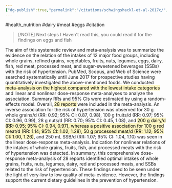 ```yaml
---
{"dg-publish":true,"permalink":"/citations/schwingshackl-et-al-2017c/","tags":["#health_nutrition","#dairy","#meat","#eggs","#citation"],"created":"2025-10-23T17:42:46.055+01:00","updated":"2025-10-23T18:06:08.916+01:00"}
---
```


#health_nutrition #dairy #meat #eggs #citation 


> [!NOTE] Next steps
> I Haven't read this, you could read if for the findings on eggs and fish

The aim of this systematic review and meta-analysis was to summarize the evidence on the relation of the intakes of 12 major food groups, including whole grains, refined grains, vegetables, fruits, nuts, legumes, eggs, dairy, fish, red meat, processed meat, and sugar-sweetened beverages (SSBs) with the risk of hypertension. PubMed, Scopus, and Web of Science were searched systematically until June 2017 for prospective studies having quantitatively investigated the above-mentioned foods. We conducted <mark style="background: #FFF3A3A6;">meta-analysis on the highest compared with the lowest intake categories</mark> and linear and nonlinear dose-response meta-analyses to analyze the association. Summary RRs and 95% CIs were estimated by using a random-effects model. Overall, <mark style="background: #FFF3A3A6;">28 reports </mark>were included in the meta-analysis. An inverse association for the risk of hypertension was observed for 30 g whole grains/d (RR: 0.92; 95% CI: 0.87, 0.98), 100 g fruits/d (RR: 0.97; 95% CI: 0.96, 0.99), 28 g nuts/d (RR: 0.70; 95% CI: 0.45, 1.08), and <mark style="background: #FFF3A3A6;">200 g dairy/d (RR: 0.95; 95% CI: 0.94, 0.97), whereas a positive association for 100 g red meat/d (RR: 1.14; 95% CI: 1.02, 1.28), 50 g processed meat/d (RR: 1.12; 95% CI: 1.00, 1.26)</mark>, and 250 mL SSB/d (RR: 1.07; 95% CI: 1.04, 1.10) was seen in the linear dose-response meta-analysis. Indication for nonlinear relations of the intakes of whole grains, fruits, fish, and processed meats with the risk of hypertension was detected. In summary, this comprehensive dose-response meta-analysis of 28 reports identified optimal intakes of whole grains, fruits, nuts, legumes, dairy, red and processed meats, and SSBs related to the risk of hypertension. These findings need to be seen under the light of very-low to low quality of meta-evidence. However, the findings support the current dietary guidelines in the prevention of hypertension.